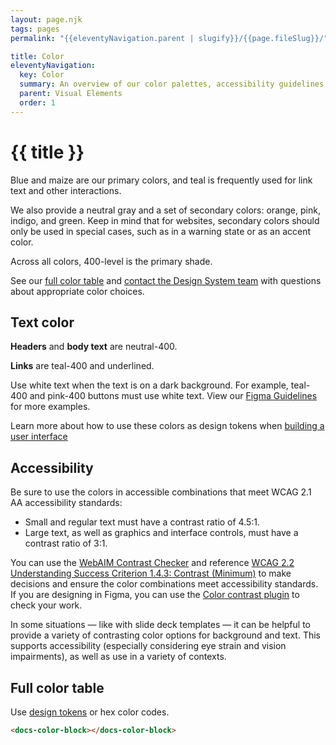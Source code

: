 ```yaml
---
layout: page.njk
tags: pages
permalink: "{{eleventyNavigation.parent | slugify}}/{{page.fileSlug}}/"

title: Color
eleventyNavigation:
  key: Color
  summary: An overview of our color palettes, accessibility guidelines, and examples of our colors in action.
  parent: Visual Elements
  order: 1
---
```


# {{ title }}

Blue and maize are our primary colors, and teal is frequently used for link text and other interactions.

We also provide a neutral gray and a set of secondary colors: orange, pink, indigo, and green. Keep in mind that for websites, secondary colors should only be used in special cases, such as in a warning state or as an accent color.

Across all colors, 400-level is the primary shade.

See our [full color table](#full-color-table) and [contact the Design System team](/about/our-team/) with questions about appropriate color choices.

## Text color

**Headers** and **body text** are neutral-400.

**Links** are teal-400 and underlined.

Use white text when the text is on a dark background. For example, teal-400 and pink-400 buttons must use white text. View our [Figma Guidelines](https://www.figma.com/@mlibrary) for more examples.

Learn more about how to use these colors as design tokens when [building a user interface](/getting-started/build-user-interfaces/)

## Accessibility

Be sure to use the colors in accessible combinations that meet WCAG 2.1 AA accessibility standards:

* Small and regular text must have a contrast ratio of 4.5:1.
* Large text, as well as graphics and interface controls, must have a contrast ratio of 3:1.

You can use the [WebAIM Contrast Checker](https://webaim.org/resources/contrastchecker/) and reference [WCAG 2.2 Understanding Success Criterion 1.4.3: Contrast (Minimum)](https://www.w3.org/WAI/WCAG22/Understanding/contrast-minimum.html) to make decisions and ensure the color combinations meet accessibility standards. If you are designing in Figma, you can use the [Color contrast plugin](https://www.figma.com/community/plugin/937465522075454889/Color-contrast) to check your work.

In some situations — like with slide deck templates — it can be helpful to provide a variety of contrasting color options for background and text. This supports accessibility (especially considering eye strain and vision impairments), as well as use in a variety of contexts.

## Full color table

Use [design tokens](/about/web-components-and-design-tokens/#design-tokens) or hex color codes.

```html
<docs-color-block></docs-color-block>
```

